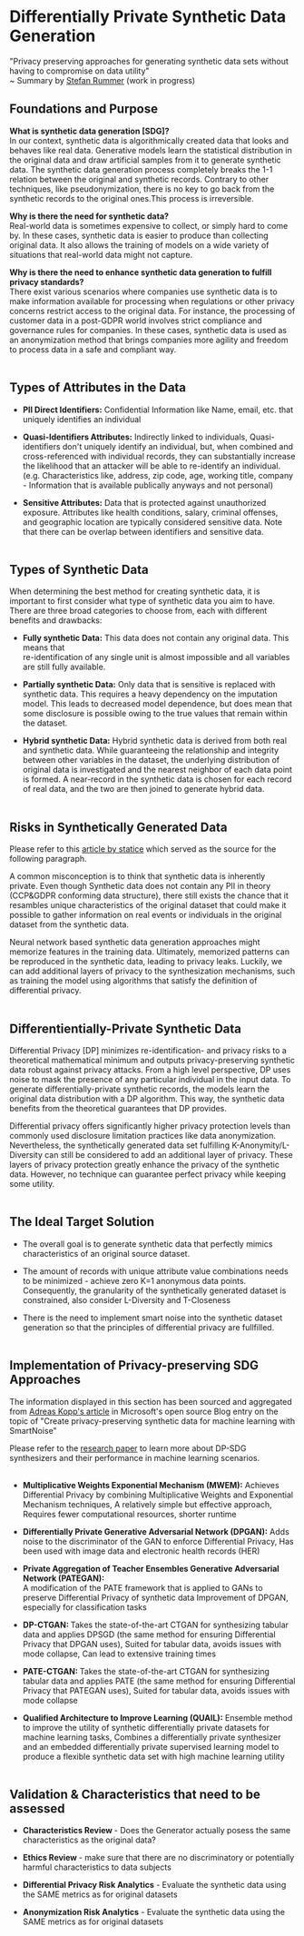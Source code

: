 # Differentially Private Synthetic Data Generation
"Privacy preserving approaches for generating synthetic data sets without having to compromise on data utility"<br/> 
~ Summary by [Stefan Rummer](https://www.linkedin.com/in/stefanrmmr/) (work in progress) 

## Foundations and Purpose

<strong>What is synthetic data generation [SDG]? </strong> <br/>In our context, synthetic data is algorithmically created data that looks and behaves like real data. Generative models learn the statistical distribution in the original data and draw artificial samples from it to generate synthetic data. The synthetic data generation process completely breaks the 1-1 relation between the original and synthetic records. Contrary to other techniques, like pseudonymization, there is no key to go back from the synthetic records to the original ones.This process is irreversible.

<strong>Why is there the need for synthetic data?  </strong><br/>Real-world data is sometimes expensive to collect, or simply hard to come by. In these cases, synthetic data is easier to produce than collecting original data. It also allows the training of models on a wide variety of situations that real-world data might not capture. 

<strong>Why is there the need to enhance synthetic data generation to fulfill privacy standards? </strong><br/>There exist various scenarios where companies use synthetic data is to make information available for processing when regulations or other privacy concerns restrict access to the original data. For instance, the processing of customer data in a post-GDPR world involves strict compliance and governance rules for companies. In these cases, synthetic data is used as an anonymization method that brings companies more agility and freedom to process data in a safe and compliant way.<br/><br/>


## Types of Attributes in the Data

- <strong>PII Direct Identifiers:</strong> Confidential Information like Name, email, etc. that uniquely identifies an individual<br/>

- <strong>Quasi-Identifiers Attributes:</strong> Indirectly linked to individuals, Quasi-identifiers don't uniquely identify an individual, but, when combined and cross-referenced with individual records, they can substantially increase the likelihood that an attacker will be able to re-identify an individual. (e.g. Characteristics like, address, zip code, age, working title, company - Information that is available publically anyways and not personal)<br/>

- <strong>Sensitive Attributes:</strong> Data that is protected against unauthorized exposure. Attributes like health conditions, salary, criminal offenses,<br/> and geographic location are typically considered sensitive data. Note that there can be overlap between identifiers and sensitive data.<br/><br/>


## Types of Synthetic Data  

When determining the best method for creating synthetic data, it is important to first consider what type of synthetic data you aim to have. <br/>There are three broad categories to choose from, each with different benefits and drawbacks:

- <strong>Fully synthetic Data:</strong> This data does not contain any original data. This means that<br/> re-identification of any single unit is almost impossible and all variables are still fully available.<br/>

- <strong>Partially synthetic Data:</strong>
Only data that is sensitive is replaced with synthetic data. This requires a heavy dependency on the imputation model. This leads to decreased model dependence, but does mean that some disclosure is possible owing to the true values that remain within the dataset.<br/>

- <strong>Hybrid synthetic Data:</strong> Hybrid synthetic data is derived from both real and synthetic data. While guaranteeing the relationship and integrity between other variables in the dataset, the underlying distribution of original data is investigated and the nearest neighbor of each data point is formed. A near-record in the synthetic data is chosen for each record of real data, and the two are then joined to generate hybrid data.<br/><br/>


## Risks in Synthetically Generated Data

Please refer to this [article by statice](https://www.statice.ai/post/how-manage-reidentification-risks-personal-data-synthetic-data) which served as the source for the following paragraph.

A common misconception is to think that synthetic data is inherently private. Even though Synthetic data does not contain any PII in theory (CCP&GDPR conforming data structure), there still exists the chance that it resambles unique characteristics of the original dataset that could make it possible to gather information on real events or individuals in the original dataset from the synthetic data. 

Neural network based synthetic data generation approaches might memorize features in the training data. Ultimately, memorized patterns can be reproduced in the synthetic data, leading to privacy leaks. Luckily, we can add additional layers of privacy to the synthesization mechanisms, such as training the model using algorithms that satisfy the definition of differential privacy.<br/><br/>


## Differentientially-Private Synthetic Data 

Differential Privacy [DP] minimizes re-identification- and privacy risks to a theoretical mathematical minimum and outputs privacy-preserving synthetic data robust against privacy attacks. From a high level perspective, DP uses noise to mask the presence of any particular individual in the input data. To generate differentially-private synthetic records, the models learn the original data distribution with a DP algorithm. This way, the synthetic data benefits from the theoretical guarantees that DP provides.

Differential privacy offers significantly higher privacy protection levels than commonly used disclosure limitation practices like data anonymization. Nevertheless, the synthetically generated data set fulfilling K-Anonymity/L-Diversity can still be considered to add an additional layer of privacy. These layers of privacy protection greatly enhance the privacy of the synthetic data. However, no technique can guarantee perfect privacy while keeping some utility. <br/><br/>


## The Ideal Target Solution 

- The overall goal is to generate synthetic data that perfectly mimics characteristics of an original source dataset.<br/>

- The amount of records with unique attribute value combinations needs to be minimized - achieve zero K=1 anonymous data points. Consequently, the granularity of the synthetically generated dataset is constrained, also consider L-Diversity and T-Closeness<br/>

- There is the need to implement smart noise into the synthetic dataset generation so that the principles of differential privacy are fullfilled.<br/><br/>


## Implementation of Privacy-preserving SDG Approaches

The information displayed in this section has been sourced and aggregated from [Adreas Kopp's article](https://cloudblogs.microsoft.com/opensource/2021/02/18/create-privacy-preserving-synthetic-data-for-machine-learning-with-smartnoise/) in Microsoft's open source Blog entry on the topic of "Create privacy-preserving synthetic data for machine learning with SmartNoise"

Please refer to the [research paper](https://arxiv.org/pdf/2011.05537.pdf) to learn more about DP-SDG synthesizers and their performance in machine learning scenarios.<br/><br/>

- <strong>Multiplicative Weights Exponential Mechanism (MWEM):</strong> Achieves Differential Privacy by combining Multiplicative Weights and Exponential Mechanism techniques, A relatively simple but effective approach, Requires fewer computational resources, shorter runtime 

- <strong>Differentially Private Generative Adversarial Network (DPGAN):</strong> Adds noise to the discriminator of the GAN to enforce Differential Privacy, Has been used with image data and electronic health records (HER) 

- <strong>Private Aggregation of Teacher Ensembles Generative Adversarial Network (PATEGAN):</strong> 	
A modification of the PATE framework that is applied to GANs to preserve Differential Privacy of synthetic data 
Improvement of DPGAN, especially for classification tasks 

- <strong>DP-CTGAN: </strong>Takes the state-of-the-art CTGAN for synthesizing tabular data and applies DPSGD (the same method for ensuring Differential Privacy that DPGAN uses), Suited for tabular data, avoids issues with mode collapse, Can lead to extensive training times 

- <strong>PATE-CTGAN: </strong>Takes the state-of-the-art CTGAN for synthesizing tabular data and applies PATE (the same method for ensuring Differential Privacy that PATEGAN uses), Suited for tabular data, avoids issues with mode collapse 

- <strong>Qualified Architecture to Improve Learning (QUAIL):</strong> Ensemble method to improve the utility of synthetic differentially private datasets for machine learning tasks, Combines a differentially private synthesizer and an embedded differentially private supervised learning model to produce a flexible synthetic data set with high machine learning utility<br/><br/> 


## Validation & Characteristics that need to be assessed 
- <strong>Characteristics Review </strong> - Does the Generator actually posess the same characteristics as the original data?
- <strong>Ethics Review </strong> - make sure that there are no discriminatory or potentially harmful characteristics to data subjects


- <strong>Differential Privacy Risk Analytics</strong> - Evaluate the synthetic data using the SAME metrics as for original datasets 
- <strong>Anonymization Risk Analytics</strong> - Evaluate the synthetic data using the SAME metrics as for original datasets<br/><br/>
